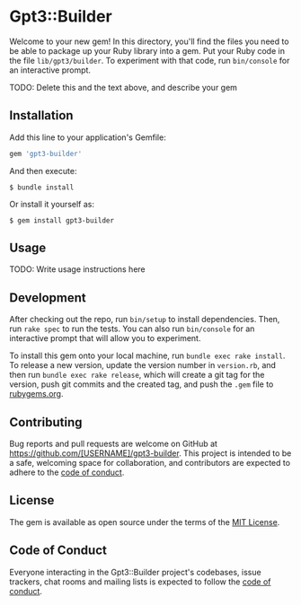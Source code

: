 # Gpt3::Builder

Welcome to your new gem! In this directory, you'll find the files you need to be able to package up your Ruby library into a gem. Put your Ruby code in the file `lib/gpt3/builder`. To experiment with that code, run `bin/console` for an interactive prompt.

TODO: Delete this and the text above, and describe your gem

## Installation

Add this line to your application's Gemfile:

```ruby
gem 'gpt3-builder'
```

And then execute:

    $ bundle install

Or install it yourself as:

    $ gem install gpt3-builder

## Usage

TODO: Write usage instructions here

## Development

After checking out the repo, run `bin/setup` to install dependencies. Then, run `rake spec` to run the tests. You can also run `bin/console` for an interactive prompt that will allow you to experiment.

To install this gem onto your local machine, run `bundle exec rake install`. To release a new version, update the version number in `version.rb`, and then run `bundle exec rake release`, which will create a git tag for the version, push git commits and the created tag, and push the `.gem` file to [rubygems.org](https://rubygems.org).

## Contributing

Bug reports and pull requests are welcome on GitHub at https://github.com/[USERNAME]/gpt3-builder. This project is intended to be a safe, welcoming space for collaboration, and contributors are expected to adhere to the [code of conduct](https://github.com/[USERNAME]/gpt3-builder/blob/master/CODE_OF_CONDUCT.md).

## License

The gem is available as open source under the terms of the [MIT License](https://opensource.org/licenses/MIT).

## Code of Conduct

Everyone interacting in the Gpt3::Builder project's codebases, issue trackers, chat rooms and mailing lists is expected to follow the [code of conduct](https://github.com/[USERNAME]/gpt3-builder/blob/master/CODE_OF_CONDUCT.md).

